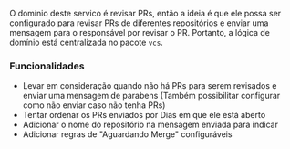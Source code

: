 
O domínio deste servico é revisar PRs, então a ideia é que ele possa ser configurado para revisar PRs de diferentes repositórios e enviar uma mensagem para o responsável por revisar o PR.
Portanto, a lógica de domínio está centralizada no pacote `vcs`.

### Funcionalidades
- Levar em consideração quando não há PRs para serem revisados e enviar uma mensagem de parabens (Também possibilitar configurar como não enviar caso não tenha PRs)
- Tentar ordenar os PRs enviados por Dias em que ele está aberto
- Adicionar o nome do repositório na mensagem enviada para indicar
- Adicionar regras de "Aguardando Merge" configuráveis